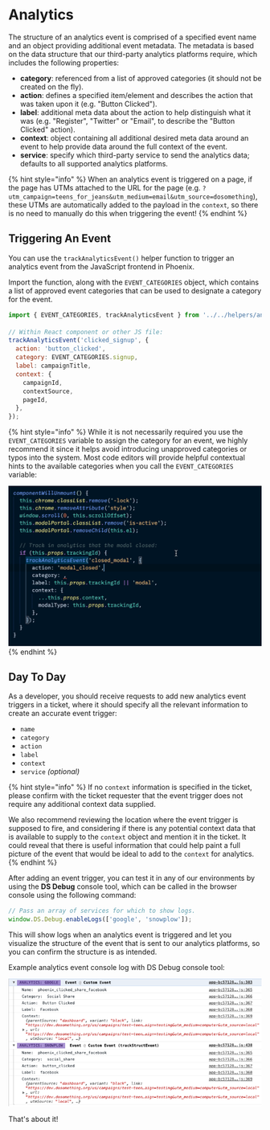 # Analytics

The structure of an analytics event is comprised of a specified event name and an object providing additional event metadata. The metadata is based on the data structure that our third-party analytics platforms require, which includes the following properties:

- **category**: referenced from a list of approved categories (it should not be created on the fly).
- **action**: defines a specified item/element and describes the action that was taken upon it (e.g. "Button Clicked").
- **label**: additional meta data about the action to help distinguish what it was (e.g. "Register", "Twitter" or "Email", to describe the "Button Clicked" action).
- **context**: object containing all additional desired meta data around an event to help provide data around the full context of the event.
- **service**: specify which third-party service to send the analytics data; defaults to all supported analytics platforms.

{% hint style="info" %}
When an analytics event is triggered on a page, if the page has UTMs attached to the URL for the page (e.g. `?utm_campaign=teens_for_jeans&utm_medium=email&utm_source=dosomething`), these UTMs are automatically added to the payload in the `context`, so there is no need to manually do this when triggering the event!
{% endhint %}

## Triggering An Event

You can use the `trackAnalyticsEvent()` helper function to trigger an analytics event from the JavaScript frontend in Phoenix.

Import the function, along with the `EVENT_CATEGORIES` object, which contains a list of approved event categories that can be used to designate a category for the event.

```js
import { EVENT_CATEGORIES, trackAnalyticsEvent } from '../../helpers/analytics';

// Within React component or other JS file:
trackAnalyticsEvent('clicked_signup', {
  action: 'button_clicked',
  category: EVENT_CATEGORIES.signup,
  label: campaignTitle,
  context: {
    campaignId,
    contextSource,
    pageId,
  },
});
```

{% hint style="info" %}
While it is not necessarily required you use the `EVENT_CATEGORIES` variable to assign the category for an event, we highly recommend it since it helps avoid introducing unapproved categories or typos into the system. Most code editors will provide helpful contextual hints to the available categories when you call the `EVENT_CATEGORIES` variable:

![Analytics Event Categories Editor Hints](../.gitbook/assets/analytics-event-categories-editor-hints.gif)
{% endhint %}

## Day To Day

As a developer, you should receive requests to add new analytics event triggers in a ticket, where it should specify all the relevant information to create an accurate event trigger:

- `name`
- `category`
- `action`
- `label`
- `context`
- `service` _(optional)_

{% hint style="info" %}
If no `context` information is specified in the ticket, please confirm with the ticket requester that the event trigger does not require any additional context data supplied.

We also recommend reviewing the location where the event trigger is supposed to fire, and considering if there is any potential context data that is available to supply to the `context` object and mention it in the ticket. It could reveal that there is useful information that could help paint a full picture of the event that would be ideal to add to the `context` for analytics.
{% endhint %}

After adding an event trigger, you can test it in any of our environments by using the **DS Debug** console tool, which can be called in the browser console using the following command:

```js
// Pass an array of services for which to show logs.
window.DS.Debug.enableLogs(['google', 'snowplow']);
```

This will show logs when an analytics event is triggered and let you visualize the structure of the event that is sent to our analytics platforms, so you can confirm the structure is as intended.

Example analytics event console log with DS Debug console tool:

![Analytics Event Console Log Example](../.gitbook/assets/analyitcs-event-console-log-example.png)

That's about it!
